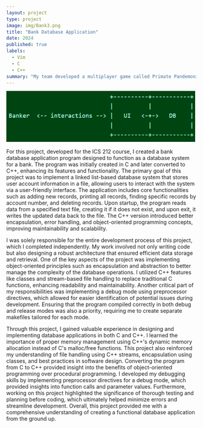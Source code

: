 ```yaml
---
layout: project
type: project
image: img/Bank3.png
title: "Bank Database Application"
date: 2024
published: true
labels:
  - Vim
  - C
  - C++
summary: "My team developed a multiplayer game called Primate Pandemonium, for AP Computer Science A."
---
```


<div class="text-center p-4">
  <img width="500px" src="../img/Bank2.png" class="img-thumbnail" >
</div>

For this project, developed for the ICS 212 course, I created a bank database application program designed to function as a database system for a bank. The program was initially created in C and later converted to C++, enhancing its features and functionality. The primary goal of this project was to implement a linked list-based database system that stores user account information in a file, allowing users to interact with the system via a user-friendly interface. The application includes core functionalities such as adding new records, printing all records, finding specific records by account number, and deleting records. Upon startup, the program reads data from a specified text file, creating it if it does not exist, and upon exit, it writes the updated data back to the file. The C++ version introduced better encapsulation, error handling, and object-oriented programming concepts, improving maintainability and scalability.

I was solely responsible for the entire development process of this project, which I completed independently. My work involved not only writing code but also designing a robust architecture that ensured efficient data storage and retrieval. One of the key aspects of the project was implementing object-oriented principles such as encapsulation and abstraction to better manage the complexity of the database operations. I utilized C++ features like classes and stream-based file handling to replace traditional C functions, enhancing readability and maintainability. Another critical part of my responsibilities was implementing a debug mode using preprocessor directives, which allowed for easier identification of potential issues during development. Ensuring that the program compiled correctly in both debug and release modes was also a priority, requiring me to create separate makefiles tailored for each mode.

Through this project, I gained valuable experience in designing and implementing database applications in both C and C++. I learned the importance of proper memory management using C++'s dynamic memory allocation instead of C's malloc/free functions. This project also reinforced my understanding of file handling using C++ streams, encapsulation using classes, and best practices in software design. Converting the program from C to C++ provided insight into the benefits of object-oriented programming over procedural programming. I developed my debugging skills by implementing preprocessor directives for a debug mode, which provided insights into function calls and parameter values. Furthermore, working on this project highlighted the significance of thorough testing and planning before coding, which ultimately helped minimize errors and streamline development. Overall, this project provided me with a comprehensive understanding of creating a functional database application from the ground up.
